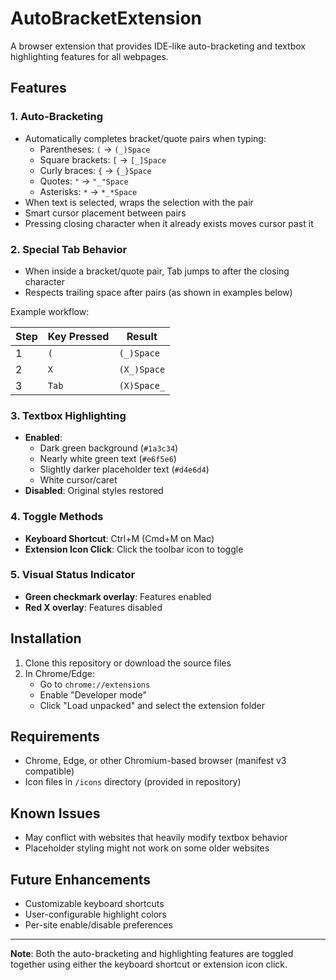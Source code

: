 # AutoBracketExtension

A browser extension that provides IDE-like auto-bracketing and textbox highlighting features for all webpages.

## Features

### 1. Auto-Bracketing

- Automatically completes bracket/quote pairs when typing:
  - Parentheses: `(` → `(_)Space`
  - Square brackets: `[` → `[_]Space`
  - Curly braces: `{` → `{_}Space`
  - Quotes: `"` → `"_"Space`
  - Asterisks: `*` → `*_*Space`
- When text is selected, wraps the selection with the pair
- Smart cursor placement between pairs
- Pressing closing character when it already exists moves cursor past it

### 2. Special Tab Behavior

- When inside a bracket/quote pair, Tab jumps to after the closing character
- Respects trailing space after pairs (as shown in examples below)

Example workflow:

| Step | Key Pressed | Result           |
|------|------------|-------------------|
| 1    | `(`        | `(_)Space`            |
| 2    | `X`        | `(X_)Space`           |
| 3    | `Tab`      | `(X)Space_`           |

### 3. Textbox Highlighting

- **Enabled**:
  - Dark green background (`#1a3c34`)
  - Nearly white green text (`#e6f5e6`)
  - Slightly darker placeholder text (`#d4e6d4`)
  - White cursor/caret
- **Disabled**: Original styles restored

### 4. Toggle Methods

- **Keyboard Shortcut**: Ctrl+M (Cmd+M on Mac)
- **Extension Icon Click**: Click the toolbar icon to toggle

### 5. Visual Status Indicator

- **Green checkmark overlay**: Features enabled
- **Red X overlay**: Features disabled

## Installation

1. Clone this repository or download the source files
2. In Chrome/Edge:
   - Go to `chrome://extensions`
   - Enable "Developer mode"
   - Click "Load unpacked" and select the extension folder

## Requirements

- Chrome, Edge, or other Chromium-based browser (manifest v3 compatible)
- Icon files in `/icons` directory (provided in repository)

## Known Issues

- May conflict with websites that heavily modify textbox behavior
- Placeholder styling might not work on some older websites

## Future Enhancements

- Customizable keyboard shortcuts
- User-configurable highlight colors
- Per-site enable/disable preferences

---

**Note**: Both the auto-bracketing and highlighting features are toggled together using either the keyboard shortcut or extension icon click.
